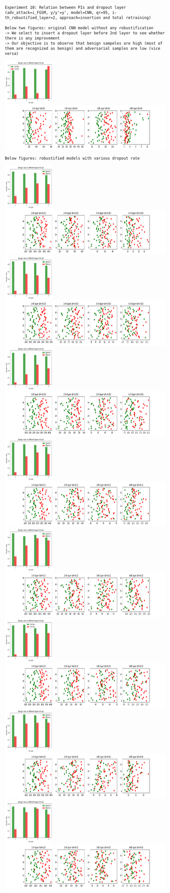    Experiment 10: Relation between PIs and dropout layer (adv_attack=i_FGSM, y/y'=y', model=CNN, qr=95, i-th_robustified_layer=2, approach=insertion and total retraining)

    Below two figures: original CNN model without any robustification
    -> We select to insert a dropout layer before 2nd layer to see whether there is any improvement
    -> Our objective is to observe that benign sampeles are high (most of them are recognized as benign) and adversarial samples are low (vice versa)

<img src="../Images/Exp10/exp10_1_0.png" align="left" border="0" width="150" height="140"/>
<img src="../Images/Exp10/exp10_2_0.png" width="650" height="140"/>

    Below figures: robustified models with various dropout rate
        
<img src="../Images/Exp10/exp10_1_1.png" align="left" border="0" width="150" height="140"/>
<img src="../Images/Exp10/exp10_2_1.png" width="650" height="140"/>

<img src="../Images/Exp10/exp10_1_2.png" align="left" border="0" width="150" height="140"/>
<img src="../Images/Exp10/exp10_2_2.png" width="650" height="140"/>

<img src="../Images/Exp10/exp10_1_5.png" align="left" border="0" width="150" height="140"/>
<img src="../Images/Exp10/exp10_2_5.png" width="650" height="140"/>

<img src="../Images/Exp10/exp10_1_10.png" align="left" border="0" width="150" height="140"/>
<img src="../Images/Exp10/exp10_2_10.png" width="650" height="140"/>

<img src="../Images/Exp10/exp10_1_20.png" align="left" border="0" width="150" height="140"/>
<img src="../Images/Exp10/exp10_2_20.png" width="650" height="140"/>

<img src="../Images/Exp10/exp10_1_30.png" align="left" border="0" width="150" height="140"/>
<img src="../Images/Exp10/exp10_2_30.png" width="650" height="140"/>

<img src="../Images/Exp10/exp10_1_40.png" align="left" border="0" width="150" height="140"/>
<img src="../Images/Exp10/exp10_2_40.png" width="650" height="140"/>

<img src="../Images/Exp10/exp10_1_50.png" align="left" border="0" width="150" height="140"/>
<img src="../Images/Exp10/exp10_2_50.png" width="650" height="140"/>

</details>